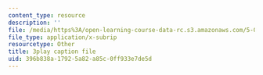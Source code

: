 ```yaml
---
content_type: resource
description: ''
file: /media/https%3A/open-learning-course-data-rc.s3.amazonaws.com/5-07sc-biological-chemistry-i-fall-2013/396b838a17925a82a85c0ff933e7de5d_6c1jkgSynrI.vtt
file_type: application/x-subrip
resourcetype: Other
title: 3play caption file
uid: 396b838a-1792-5a82-a85c-0ff933e7de5d
---
```

